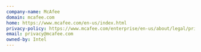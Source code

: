 ```yaml
---
company-name: McAfee
domain: mcafee.com
home: https://www.mcafee.com/en-us/index.html
privacy-policy: https://www.mcafee.com/enterprise/en-us/about/legal/privacy.html
email: privacy@mcafee.com
owned-by: Intel
---
```




